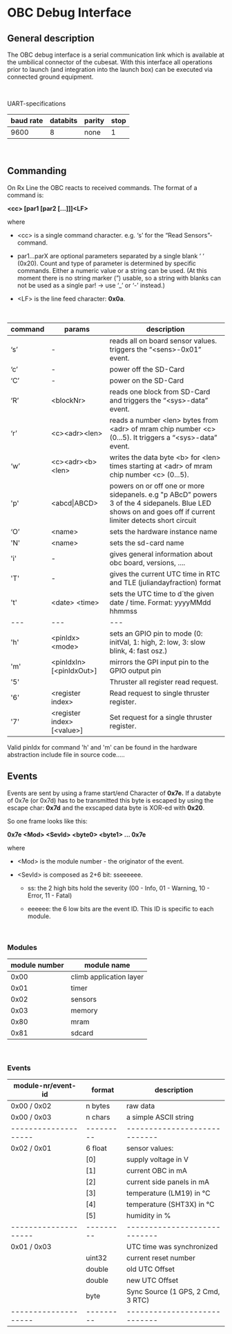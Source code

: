 OBC Debug Interface
===================

General description
-------------------

The OBC debug interface is a serial communication link which is available at the
umbilical connector of the cubesat. With this interface all operations prior to
launch (and integration into the launch box) can be executed via connected
ground equipment.

 

UART-specifications

| baud rate | databits | parity | stop |
|-----------|----------|--------|------|
| 9600      | 8        | none   | 1    |
 

Commanding
----------
On Rx Line the OBC reacts to received commands. The format of a command is:

**\<cc\> [par1 [par2 [...]]]\<LF\>**

where

-   \<cc\> is a single command character. e.g. ‘s’ for the “Read
    Sensors”-command.

-   par1...parX are optional parameters separated by a single blank ‘ ‘ (0x20).
    Count and type of parameter is determined by specific commands. Either a
    numeric value or a string can be used. (At this moment there is no string
    marker (”) usable, so a string with blanks can not be used as a single par!
    -\> use ‘_’ or ‘-’ instead.)

-   \<LF\> is the line feed character: **0x0a**.

 

| command | params                    | description                                                                                                      |
|---------|---------------------------|------------------------------------------------------------------------------------------------------------------|
| ‘s’     | \-                        | reads all on board sensor values. triggers the “\<sens\>-0x01” event.                                            |
| ‘c’     | \-                        | power off the SD-Card                                                                                            |
| ‘C’     | \-                        | power on the SD-Card                                                                                             |
| ‘R’     | \<blockNr\>               | reads one block from SD-Card and triggers the “\<sys\>-data” event.                                              |
| ‘r’     | \<c\>\<adr\>\<len\>       | reads a number \<len\> bytes from \<adr\> of mram chip number \<c\> (0...5). It triggers a “\<sys\>-data” event. |
| ‘w’     | \<c\>\<adr\>\<b\>\<len\>  | writes the data byte \<b\> for \<len\> times starting at \<adr\> of mram chip number \<c\> (0...5).              |
| 'p'     | \<abcd\|ABCD\>            | powers on or off one or more sidepanels. e.g "p ABcD" powers 3 of the 4 sidepanels. Blue LED shows on and goes off if current limiter detects short circuit | 
| ‘O’     | \<name\>                  | sets the hardware instance name                                                                                  |
| 'N'     | \<name\>                  | sets the sd-card name                                                                                            |
| 'i'     | \-                        | gives general information about obc board, versions, ....                                                        |
| 'T'     | \-                        | gives the current UTC time in RTC and TLE (juliandayfraction) format                                             |
| 't'     | \<date\> \<time\>         | sets the UTC time to d´the given date / time. Format: yyyyMMdd hhmmss                                            |
| ---     | ---                       | ---                                                                                                              |
| 'h'     | \<pinIdx\> \<mode\>       | sets an GPIO pin to mode (0: initVal, 1: high, 2: low, 3: slow blink, 4: fast osz.)                              |
| 'm'     | \<pinIdxIn\> [\<pinIdxOut\>] | mirrors the GPI input pin to the GPIO output pin 															 |
| '5'     |  | Thruster all register read request.															                                             |
| '6'     | \<register index\>  | Read request to single thruster register.														                         |
| '7'     | \<register index\> [\<value\>] | Set request for a single thruster register. 															 |

Valid pinIdx for command 'h' and 'm' can be found in the hardware abstraction include file in source code..... 

Events
------

Events are sent by using a frame start/end Character of **0x7e.** If a databyte
of 0x7e (or 0x7d) has to be transmitted this byte is escaped by using the escape
char: **0x7d** and the exscaped data byte is XOR-ed with **0x20**.


So one frame looks like this:

**0x7e \<Mod\> \<SevId\> \<byte0\> \<byte1\> ... 0x7e**

where

-   \<Mod\> is the module number - the originator of the event.

-   \<SevId\> is composed as 2+6 bit: sseeeeee.

    -   ss: the 2 high bits hold the severity (00 - Info, 01 - Warning, 10 -
        Error, 11 - Fatal)

    -   eeeeee: the 6 low bits are the event ID. This ID is specific to each
        module.

 

### Modules

| module number | module name             |
|---------------|-------------------------|
| 0x00          | climb application layer |
| 0x01          | timer                   |
| 0x02          | sensors                 |
| 0x03          | memory                  |
| 0x80          | mram                    |
| 0x81          | sdcard                  |

 

### Events

| module-nr/event-id | format  | description                |
|--------------------|---------|----------------------------|
| 0x00 / 0x02        | n bytes | raw data                   |
| 0x00 / 0x03        | n chars | a simple ASCII string      |
|--------------------|---------|----------------------------|
| 0x02 / 0x01        | 6 float | sensor values:             |
|                    |   [0]   | supply voltage in V        |
|                    |   [1]   | current OBC   in mA        |
|                    |   [2]   | current side panels in mA  |
|                    |   [3]   | temperature (LM19) in °C   |
|                    |   [4]   | temperature (SHT3X) in °C  |
|                    |   [5]   | humidity in %   			|
|--------------------|---------|----------------------------|
| 0x01 / 0x03        |         | UTC time was synchronized  |
|                    | uint32  | current reset number       |
|                    | double  | old UTC Offset             |
|                    | double  | new UTC Offset             |
|                    | byte    | Sync Source (1 GPS, 2 Cmd, 3 RTC) |
|--------------------|---------|----------------------------|
